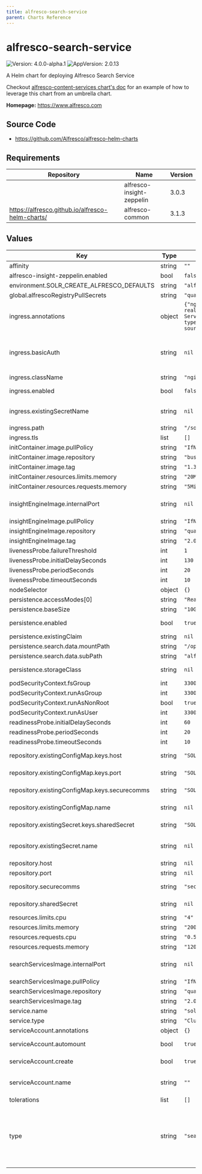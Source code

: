 ```yaml
---
title: alfresco-search-service
parent: Charts Reference
---
```


# alfresco-search-service

![Version: 4.0.0-alpha.1](https://img.shields.io/badge/Version-4.0.0--alpha.1-informational?style=flat-square) ![AppVersion: 2.0.13](https://img.shields.io/badge/AppVersion-2.0.13-informational?style=flat-square)

A Helm chart for deploying Alfresco Search Service

Checkout [alfresco-content-services chart's doc](https://github.com/Alfresco/acs-deployment/blob/master/docs/helm/README.md) for an example of how to leverage this chart from an umbrella chart.

**Homepage:** <https://www.alfresco.com>

## Source Code

* <https://github.com/Alfresco/alfresco-helm-charts>

## Requirements

| Repository | Name | Version |
|------------|------|---------|
|  | alfresco-insight-zeppelin | 3.0.3 |
| https://alfresco.github.io/alfresco-helm-charts/ | alfresco-common | 3.1.3 |

## Values

| Key | Type | Default | Description |
|-----|------|---------|-------------|
| affinity | string | `""` | Pod affinity, passed thru tpl function |
| alfresco-insight-zeppelin.enabled | bool | `false` |  |
| environment.SOLR_CREATE_ALFRESCO_DEFAULTS | string | `"alfresco,archive"` |  |
| global.alfrescoRegistryPullSecrets | string | `"quay-registry-secret"` |  |
| ingress.annotations | object | `{"nginx.ingress.kubernetes.io/auth-realm":"Authentication Required - Alfresco Search Services","nginx.ingress.kubernetes.io/auth-type":"basic","nginx.ingress.kubernetes.io/whitelist-source-range":"0.0.0.0/0"}` | nginx ingress annotations (see https://kubernetes.github.io/ingress-nginx/user-guide/nginx-configuration/annotations) |
| ingress.basicAuth | string | `nil` | Default solr basic auth user/password: admin / admin You can create your own with htpasswd utilility & encode it with base640. Example: `echo -n "$(htpasswd -nbm admin admin)" | base64 | tr -d '\n'` basicAuth: YWRtaW46JGFwcjEkVVJqb29uS00kSEMuS1EwVkRScFpwSHB2a3JwTDd1Lg== |
| ingress.className | string | `"nginx"` |  |
| ingress.enabled | bool | `false` | Expose the solr admin console behind basic auth |
| ingress.existingSecretName | string | `nil` | An existing secret that contains an `auth` key with a value in the same format of `ingress.basicAuth` |
| ingress.path | string | `"/solr"` |  |
| ingress.tls | list | `[]` |  |
| initContainer.image.pullPolicy | string | `"IfNotPresent"` |  |
| initContainer.image.repository | string | `"busybox"` |  |
| initContainer.image.tag | string | `"1.35.0"` |  |
| initContainer.resources.limits.memory | string | `"20Mi"` |  |
| initContainer.resources.requests.memory | string | `"5Mi"` |  |
| insightEngineImage.internalPort | string | `nil` | container's port search service is listening on change if your custom image use a different port. |
| insightEngineImage.pullPolicy | string | `"IfNotPresent"` |  |
| insightEngineImage.repository | string | `"quay.io/alfresco/insight-engine"` |  |
| insightEngineImage.tag | string | `"2.0.13"` |  |
| livenessProbe.failureThreshold | int | `1` |  |
| livenessProbe.initialDelaySeconds | int | `130` |  |
| livenessProbe.periodSeconds | int | `20` |  |
| livenessProbe.timeoutSeconds | int | `10` |  |
| nodeSelector | object | `{}` |  |
| persistence.accessModes[0] | string | `"ReadWriteOnce"` |  |
| persistence.baseSize | string | `"10Gi"` | Capacity of the PVC for persistency |
| persistence.enabled | bool | `true` | When disabled, data is lost when pod is terminated/rescheduled |
| persistence.existingClaim | string | `nil` | Provide a pre-existing PVC for persistency |
| persistence.search.data.mountPath | string | `"/opt/alfresco-search-services/data"` |  |
| persistence.search.data.subPath | string | `"alfresco-content-services/solr-data"` |  |
| persistence.storageClass | string | `nil` | Bind PVC based on storageClass (e.g. dynamic provisioning) |
| podSecurityContext.fsGroup | int | `33007` |  |
| podSecurityContext.runAsGroup | int | `33007` |  |
| podSecurityContext.runAsNonRoot | bool | `true` |  |
| podSecurityContext.runAsUser | int | `33007` |  |
| readinessProbe.initialDelaySeconds | int | `60` |  |
| readinessProbe.periodSeconds | int | `20` |  |
| readinessProbe.timeoutSeconds | int | `10` |  |
| repository.existingConfigMap.keys.host | string | `"SOLR_ALFRESCO_HOST"` | Key within the configmap holding the repository hostname |
| repository.existingConfigMap.keys.port | string | `"SOLR_ALFRESCO_PORT"` | Key within the configmap holding the repository port |
| repository.existingConfigMap.keys.securecomms | string | `"SOLR_ALFRESCO_SECURE_COMMS"` | Key within the configmap holding the repository security level |
| repository.existingConfigMap.name | string | `nil` | Name of a pre-existing configmap containing Alfresco repository URL |
| repository.existingSecret.keys.sharedSecret | string | `"SOLR_ALFRESCO_SECURECOMMS_SECRET"` | Key within the secret holding the repository shared secret |
| repository.existingSecret.name | string | `nil` | Alternatively, provide a pre-existing secret containing the shared secret used with repository when `securecomms` is `secret` |
| repository.host | string | `nil` | Alfresco repository hostname |
| repository.port | string | `nil` | Alfresco repository port |
| repository.securecomms | string | `"secret"` | Alfresco repository security level to use when tracking the repo ('none' or 'secret') |
| repository.sharedSecret | string | `nil` | Shared secret used with repository when `securecomms` is `secret` |
| resources.limits.cpu | string | `"4"` |  |
| resources.limits.memory | string | `"2000Mi"` |  |
| resources.requests.cpu | string | `"0.50"` |  |
| resources.requests.memory | string | `"1200Mi"` |  |
| searchServicesImage.internalPort | string | `nil` | container's port search service is listening on change if your custom image use a different port. |
| searchServicesImage.pullPolicy | string | `"IfNotPresent"` |  |
| searchServicesImage.repository | string | `"quay.io/alfresco/search-services"` |  |
| searchServicesImage.tag | string | `"2.0.13"` |  |
| service.name | string | `"solr"` |  |
| service.type | string | `"ClusterIP"` |  |
| serviceAccount.annotations | object | `{}` | Annotations to add to the service account |
| serviceAccount.automount | bool | `true` | Automatically mount a ServiceAccount's API credentials? |
| serviceAccount.create | bool | `true` | Specifies whether a service account should be created |
| serviceAccount.name | string | `""` | The name of the service account to use. If not set and create is true, a name is generated using the fullname template |
| tolerations | list | `[]` |  |
| type | string | `"search-services"` | set alfresco-insight-zeppelin.enabled=true As the Docker Image for Insight Engine is not publicly available the alfrescoRegistryPullSecrets has to be set More information can be found on https://github.com/Alfresco/acs-deployment/blob/master/docs/helm/registry-authentication.md |
